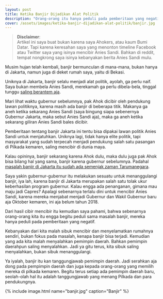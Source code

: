 ```yaml
---
layout: post
title: Ketika Banjir Dijadikan Alat Politik
description: "Orang-orang itu hanya peduli pada pemberitaan yang negatif."
cover: /assets/images/ketika-banjir-dijadikan-alat-politik/banjir.jpg
---
```


> **Disclaimer**:    
> Artikel ini saya buat bukan karena saya Ahokers, atau kaum Bumi Datar. Tapi karena keresahan saya yang menonton timeline Facebook atau Twitter saya yang isinya mencibir Anies Sandi. Bahkan di reddit, tempat nongkrong saya isinya kebanyakan berita Anies Sandi mulu.

Musim hujan telah kembali, banjir bermunculan di mana-mana, bukan hanya di Jakarta, namun juga di deket rumah saya, yaitu di Bekasi.

Uniknya di Jakarta, banjir selalu menjadi alat politik, ayolah, ga perlu naif. Saya bukan membela Anies Sandi, merekamah ga perlu dibela-bela, tinggal tunggu [saling berantem aja](http://www.tribunnews.com/metropolitan/2017/12/11/pengamat-ungkap-6-tanda-kemunduran-jakarta-di-era-anies-sandi-nomor-4-paling-parah?page=2). 

Mari lihat waktu gubernur sebelumnya, pak Ahok dicibir oleh pendukung lawan politiknya, karena masih ada banjir di beberapa titik. Makanya ga aneh ketika sekarang Anies Sandi (saya bingung siapa sebenernya Gubernur Jakarta, maka sebut Anies Sandi aja), maka ga aneh ketika sekarang giliran Anies Sandi bales dicibir. 

Pemberitaan tentang banjir Jakarta ini tentu bisa dipakai lawan politik Anies Sandi untuk menjatuhkan. Uniknya lagi, tidak hanya elite politik, tapi masyarakat yang sudah terpecah menjadi pendukung salah satu pasangan di Pilkada kemaren, saling mencibir di dunia maya.

Kalau opininya, banjir sekarang karena Ahok dulu, maka dulu juga pak Ahok bisa bilang hal yang sama, banjir karena gubernur sebelumnya. Padahal [masalah banjir di Jakarta itu sudah ada semenjak zaman Tarumanegara](http://nationalgeographic.co.id/berita/2015/01/sejak-zaman-tarumanegara-jakarta-sudah-sering-banjir/).

Saya yakin gubernur-gubernur itu melakukan sesuatu untuk menanggulangi banjir, iya lah, karena banjir di Jakarta merupakan salah satu tolak ukur keberhasilan program gubernur. Kalau engga ada penanganan, gimana mau maju jadi Capres? Apalagi sebenarnya terlalu dini untuk mencibir Anies Sandi, karena mereka menjabat menjadi Gubernur dan Wakil Gubernur baru aja Oktober kemaren, ini aja belum tahun 2018.

Dari hasil cibir mencibir itu kemudian saya pahami, bahwa sebenarnya orang-orang kita itu engga begitu peduli sama masalah banjir, mereka hanya peduli pada pemberitaan yang negatif. 

Kebanyakan dari kita malah sibuk mencibir dan menyelamatkan rumahnya sendiri, bukan fokus pada masalah, kenapa banjir bisa terjadi. Kemudian yang ada kita malah menyalahkan pemimpin daerah. Bahkan pemimpin daerahpun saling menyalahkan. Jadi ya gitu terus, kita sibuk saling menyalahkan, bukan sibuk menanggulangi.

Ya iyalah, banjir itu kan tanggungjawab pemimpin daerah. Jadi serahkan aja dong pada pempimpin daerah dan juga kepada orang-orang yang memilih mereka di pilkada kemaren. Begitu terus setiap ada pemimpin daerah baru, seolah-olah hal itu adalah tanggungjawab yang menang Pilkada dan para pendukungnya.

{% include image.html name="banjir.jpg" caption="Banjir" %}

